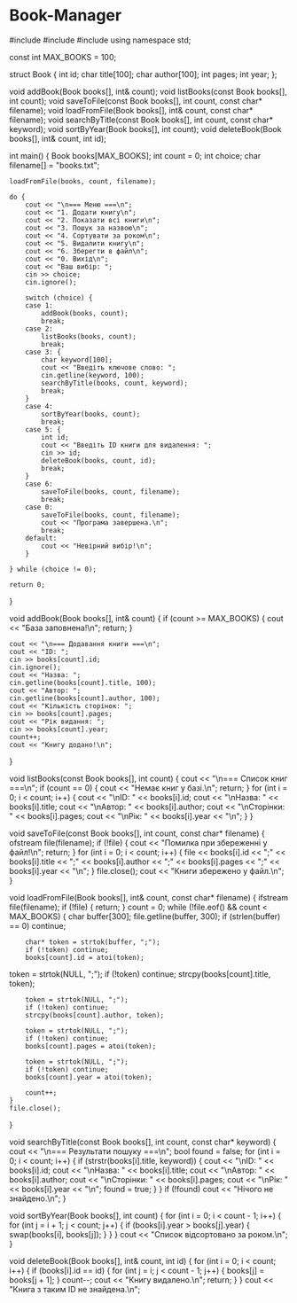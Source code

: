 # Book-Manager
#include <iostream>
#include <fstream>
#include <cstring>
using namespace std;

const int MAX_BOOKS = 100;

struct Book {
    int id;
    char title[100];
    char author[100];
    int pages;
    int year;
};

void addBook(Book books[], int& count);
void listBooks(const Book books[], int count);
void saveToFile(const Book books[], int count, const char* filename);
void loadFromFile(Book books[], int& count, const char* filename);
void searchByTitle(const Book books[], int count, const char* keyword);
void sortByYear(Book books[], int count);
void deleteBook(Book books[], int& count, int id);

int main() {
    Book books[MAX_BOOKS];
    int count = 0;
    int choice;
    char filename[] = "books.txt";

    loadFromFile(books, count, filename);

    do {
        cout << "\n=== Меню ===\n";
        cout << "1. Додати книгу\n";
        cout << "2. Показати всі книги\n";
        cout << "3. Пошук за назвою\n";
        cout << "4. Сортувати за роком\n";
        cout << "5. Видалити книгу\n";
        cout << "6. Зберегти в файл\n";
        cout << "0. Вихід\n";
        cout << "Ваш вибір: ";
        cin >> choice;
        cin.ignore(); 

        switch (choice) {
        case 1:
            addBook(books, count);
            break;
        case 2:
            listBooks(books, count);
            break;
        case 3: {
            char keyword[100];
            cout << "Введіть ключове слово: ";
            cin.getline(keyword, 100);
            searchByTitle(books, count, keyword);
            break;
        }
        case 4:
            sortByYear(books, count);
            break;
        case 5: {
            int id;
            cout << "Введіть ID книги для видалення: ";
            cin >> id;
            deleteBook(books, count, id);
            break;
        }
        case 6:
            saveToFile(books, count, filename);
            break;
        case 0:
            saveToFile(books, count, filename);
            cout << "Програма завершена.\n";
            break;
        default:
            cout << "Невірний вибір!\n";
        }

    } while (choice != 0);

    return 0;
}


void addBook(Book books[], int& count) {
    if (count >= MAX_BOOKS) {
        cout << "База заповнена!\n";
        return;
    }

    cout << "\n=== Додавання книги ===\n";
    cout << "ID: ";
    cin >> books[count].id;
    cin.ignore();
    cout << "Назва: ";
    cin.getline(books[count].title, 100);
    cout << "Автор: ";
    cin.getline(books[count].author, 100);
    cout << "Кількість сторінок: ";
    cin >> books[count].pages;
    cout << "Рік видання: ";
    cin >> books[count].year;
    count++;
    cout << "Книгу додано!\n";
}

void listBooks(const Book books[], int count) {
    cout << "\n=== Список книг ===\n";
    if (count == 0) {
        cout << "Немає книг у базі.\n";
        return;
    }
    for (int i = 0; i < count; i++) {
        cout << "\nID: " << books[i].id;
        cout << "\nНазва: " << books[i].title;
        cout << "\nАвтор: " << books[i].author;
        cout << "\nСторінки: " << books[i].pages;
        cout << "\nРік: " << books[i].year << "\n";
    }
}


void saveToFile(const Book books[], int count, const char* filename) {
    ofstream file(filename);
    if (!file) {
        cout << "Помилка при збереженні у файл!\n";
        return;
    }
    for (int i = 0; i < count; i++) {
        file << books[i].id << ";"
            << books[i].title << ";"
            << books[i].author << ";"
            << books[i].pages << ";"
            << books[i].year << "\n";
    }
    file.close();
    cout << "Книги збережено у файл.\n";
}


void loadFromFile(Book books[], int& count, const char* filename) {
    ifstream file(filename);
    if (!file) {
        return; 
    }
    count = 0;
    while (!file.eof() && count < MAX_BOOKS) {
        char buffer[300];
        file.getline(buffer, 300);
        if (strlen(buffer) == 0) continue;

        char* token = strtok(buffer, ";");
        if (!token) continue;
        books[count].id = atoi(token);
token = strtok(NULL, ";");
        if (!token) continue;
        strcpy(books[count].title, token);

        token = strtok(NULL, ";");
        if (!token) continue;
        strcpy(books[count].author, token);

        token = strtok(NULL, ";");
        if (!token) continue;
        books[count].pages = atoi(token);

        token = strtok(NULL, ";");
        if (!token) continue;
        books[count].year = atoi(token);

        count++;
    }
    file.close();
}


void searchByTitle(const Book books[], int count, const char* keyword) {
    cout << "\n=== Результати пошуку ===\n";
    bool found = false;
    for (int i = 0; i < count; i++) {
        if (strstr(books[i].title, keyword)) {
            cout << "\nID: " << books[i].id;
            cout << "\nНазва: " << books[i].title;
            cout << "\nАвтор: " << books[i].author;
            cout << "\nСторінки: " << books[i].pages;
            cout << "\nРік: " << books[i].year << "\n";
            found = true;
        }
    }
    if (!found)
        cout << "Нічого не знайдено.\n";
}


void sortByYear(Book books[], int count) {
    for (int i = 0; i < count - 1; i++) {
        for (int j = i + 1; j < count; j++) {
            if (books[i].year > books[j].year) {
                swap(books[i], books[j]);
            }
        }
    }
    cout << "Список відсортовано за роком.\n";
}


void deleteBook(Book books[], int& count, int id) {
    for (int i = 0; i < count; i++) {
        if (books[i].id == id) {
            for (int j = i; j < count - 1; j++) {
                books[j] = books[j + 1];
            }
            count--;
            cout << "Книгу видалено.\n";
            return;
        }
    }
    cout << "Книга з таким ID не знайдена.\n";
